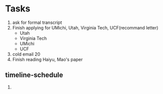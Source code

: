 # Tasks
1. ask for formal transcript
2. Finish applying for UMichi, Utah, Virginia Tech, UCF(recommand letter)
   * Utah
   * Virginia Tech
   * UMichi
   * UCF
3. cold email 20
4. Finish reading Haiyu, Mao's paper

## timeline-schedule
1. 